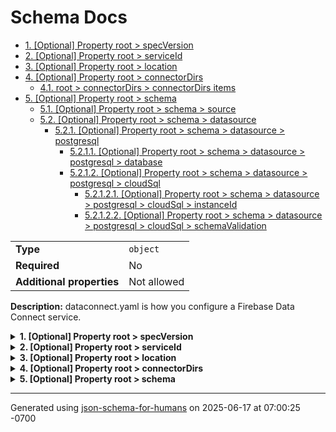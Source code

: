 # Schema Docs

- [1. [Optional] Property root > specVersion](#specVersion)
- [2. [Optional] Property root > serviceId](#serviceId)
- [3. [Optional] Property root > location](#location)
- [4. [Optional] Property root > connectorDirs](#connectorDirs)
  - [4.1. root > connectorDirs > connectorDirs items](#autogenerated_heading_2)
- [5. [Optional] Property root > schema](#schema)
  - [5.1. [Optional] Property root > schema > source](#schema_source)
  - [5.2. [Optional] Property root > schema > datasource](#schema_datasource)
    - [5.2.1. [Optional] Property root > schema > datasource > postgresql](#schema_datasource_postgresql)
      - [5.2.1.1. [Optional] Property root > schema > datasource > postgresql > database](#schema_datasource_postgresql_database)
      - [5.2.1.2. [Optional] Property root > schema > datasource > postgresql > cloudSql](#schema_datasource_postgresql_cloudSql)
        - [5.2.1.2.1. [Optional] Property root > schema > datasource > postgresql > cloudSql > instanceId](#schema_datasource_postgresql_cloudSql_instanceId)
        - [5.2.1.2.2. [Optional] Property root > schema > datasource > postgresql > cloudSql > schemaValidation](#schema_datasource_postgresql_cloudSql_schemaValidation)

|                           |             |
| ------------------------- | ----------- |
| **Type**                  | `object`    |
| **Required**              | No          |
| **Additional properties** | Not allowed |

**Description:** dataconnect.yaml is how you configure a Firebase Data Connect service.

<details>
<summary>
<strong> <a name="specVersion"></a>1. [Optional] Property root > specVersion</strong>  

</summary>
<blockquote>

|              |          |
| ------------ | -------- |
| **Type**     | `string` |
| **Required** | No       |

**Description:** The Firebase Data Connect API version to target. If omitted, defaults to the latest version

</blockquote>
</details>

<details>
<summary>
<strong> <a name="serviceId"></a>2. [Optional] Property root > serviceId</strong>  

</summary>
<blockquote>

|              |          |
| ------------ | -------- |
| **Type**     | `string` |
| **Required** | No       |

**Description:** The ID of the Firebase Data Connect service.

</blockquote>
</details>

<details>
<summary>
<strong> <a name="location"></a>3. [Optional] Property root > location</strong>  

</summary>
<blockquote>

|              |          |
| ------------ | -------- |
| **Type**     | `string` |
| **Required** | No       |

**Description:** The region of the Firebase Data Connect service.

</blockquote>
</details>

<details>
<summary>
<strong> <a name="connectorDirs"></a>4. [Optional] Property root > connectorDirs</strong>  

</summary>
<blockquote>

|              |                   |
| ------------ | ----------------- |
| **Type**     | `array of string` |
| **Required** | No                |

**Description:** A list of directories containing conector.yaml files describing a connector to deploy.

|                      | Array restrictions |
| -------------------- | ------------------ |
| **Min items**        | N/A                |
| **Max items**        | N/A                |
| **Items unicity**    | False              |
| **Additional items** | False              |
| **Tuple validation** | See below          |

| Each item of this array must be             | Description |
| ------------------------------------------- | ----------- |
| [connectorDirs items](#connectorDirs_items) | -           |

### <a name="autogenerated_heading_2"></a>4.1. root > connectorDirs > connectorDirs items

|              |          |
| ------------ | -------- |
| **Type**     | `string` |
| **Required** | No       |

</blockquote>
</details>

<details>
<summary>
<strong> <a name="schema"></a>5. [Optional] Property root > schema</strong>  

</summary>
<blockquote>

|                           |                      |
| ------------------------- | -------------------- |
| **Type**                  | `object`             |
| **Required**              | No                   |
| **Additional properties** | Not allowed          |
| **Defined in**            | #/definitions/schema |

<details>
<summary>
<strong> <a name="schema_source"></a>5.1. [Optional] Property root > schema > source</strong>  

</summary>
<blockquote>

|              |          |
| ------------ | -------- |
| **Type**     | `string` |
| **Required** | No       |

**Description:** Relative path to directory containing GQL files defining the schema. If omitted, defaults to ./schema.

</blockquote>
</details>

<details>
<summary>
<strong> <a name="schema_datasource"></a>5.2. [Optional] Property root > schema > datasource</strong>  

</summary>
<blockquote>

|                           |                          |
| ------------------------- | ------------------------ |
| **Type**                  | `object`                 |
| **Required**              | No                       |
| **Additional properties** | Not allowed              |
| **Defined in**            | #/definitions/dataSource |

<details>
<summary>
<strong> <a name="schema_datasource_postgresql"></a>5.2.1. [Optional] Property root > schema > datasource > postgresql</strong>  

</summary>
<blockquote>

|                           |                          |
| ------------------------- | ------------------------ |
| **Type**                  | `object`                 |
| **Required**              | No                       |
| **Additional properties** | Not allowed              |
| **Defined in**            | #/definitions/postgresql |

<details>
<summary>
<strong> <a name="schema_datasource_postgresql_database"></a>5.2.1.1. [Optional] Property root > schema > datasource > postgresql > database</strong>  

</summary>
<blockquote>

|              |          |
| ------------ | -------- |
| **Type**     | `string` |
| **Required** | No       |

**Description:** The name of the PostgreSQL database.

</blockquote>
</details>

<details>
<summary>
<strong> <a name="schema_datasource_postgresql_cloudSql"></a>5.2.1.2. [Optional] Property root > schema > datasource > postgresql > cloudSql</strong>  

</summary>
<blockquote>

|                           |             |
| ------------------------- | ----------- |
| **Type**                  | `object`    |
| **Required**              | No          |
| **Additional properties** | Not allowed |

<details>
<summary>
<strong> <a name="schema_datasource_postgresql_cloudSql_instanceId"></a>5.2.1.2.1. [Optional] Property root > schema > datasource > postgresql > cloudSql > instanceId</strong>  

</summary>
<blockquote>

|              |          |
| ------------ | -------- |
| **Type**     | `string` |
| **Required** | No       |

**Description:** The ID of the CloudSQL instance for this database

</blockquote>
</details>

<details>
<summary>
<strong> <a name="schema_datasource_postgresql_cloudSql_schemaValidation"></a>5.2.1.2.2. [Optional] Property root > schema > datasource > postgresql > cloudSql > schemaValidation</strong>  

</summary>
<blockquote>

|              |                    |
| ------------ | ------------------ |
| **Type**     | `enum (of string)` |
| **Required** | No                 |

**Description:** Schema validation mode for schema migrations

Must be one of:
* "COMPATIBLE"
* "STRICT"

</blockquote>
</details>

</blockquote>
</details>

</blockquote>
</details>

</blockquote>
</details>

</blockquote>
</details>

----------------------------------------------------------------------------------------------------------------------------
Generated using [json-schema-for-humans](https://github.com/coveooss/json-schema-for-humans) on 2025-06-17 at 07:00:25 -0700